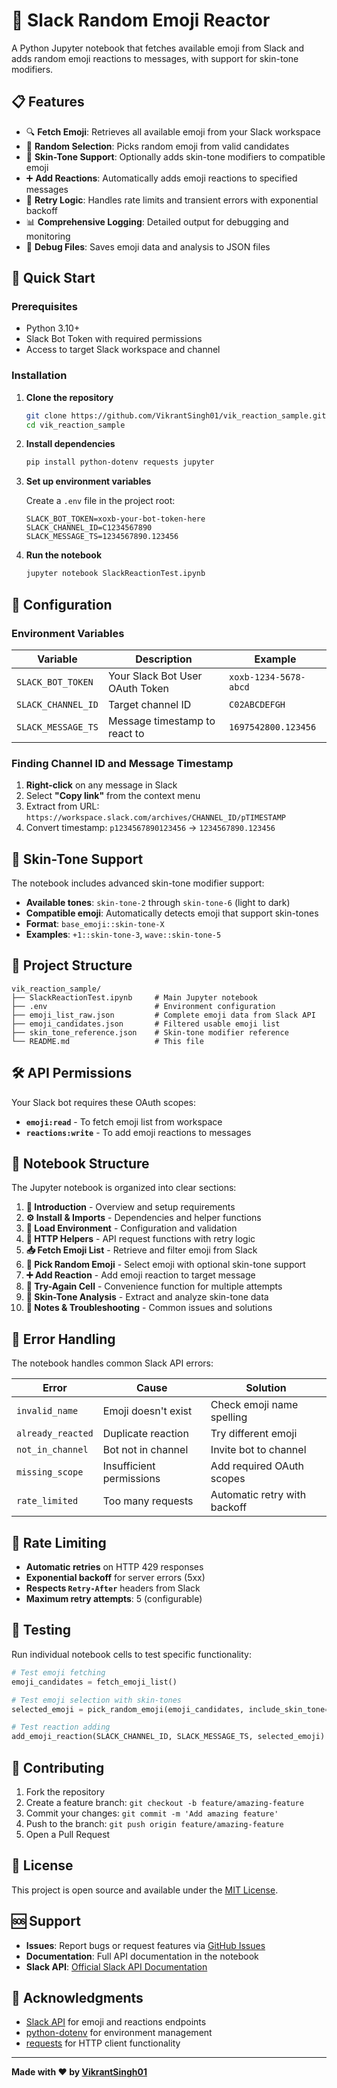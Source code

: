# 🎲 Slack Random Emoji Reactor

A Python Jupyter notebook that fetches available emoji from Slack and adds random emoji reactions to messages, with support for skin-tone modifiers.

## 📋 Features

- 🔍 **Fetch Emoji**: Retrieves all available emoji from your Slack workspace
- 🎲 **Random Selection**: Picks random emoji from valid candidates  
- 🎨 **Skin-Tone Support**: Optionally adds skin-tone modifiers to compatible emoji
- ➕ **Add Reactions**: Automatically adds emoji reactions to specified messages
- 🔄 **Retry Logic**: Handles rate limits and transient errors with exponential backoff
- 📊 **Comprehensive Logging**: Detailed output for debugging and monitoring
- 💾 **Debug Files**: Saves emoji data and analysis to JSON files

## 🚀 Quick Start

### Prerequisites

- Python 3.10+ 
- Slack Bot Token with required permissions
- Access to target Slack workspace and channel

### Installation

1. **Clone the repository**
   ```bash
   git clone https://github.com/VikrantSingh01/vik_reaction_sample.git
   cd vik_reaction_sample
   ```

2. **Install dependencies**
   ```bash
   pip install python-dotenv requests jupyter
   ```

3. **Set up environment variables**
   
   Create a `.env` file in the project root:
   ```env
   SLACK_BOT_TOKEN=xoxb-your-bot-token-here
   SLACK_CHANNEL_ID=C1234567890
   SLACK_MESSAGE_TS=1234567890.123456
   ```

4. **Run the notebook**
   ```bash
   jupyter notebook SlackReactionTest.ipynb
   ```

## 🔧 Configuration

### Environment Variables

| Variable | Description | Example |
|----------|-------------|---------|
| `SLACK_BOT_TOKEN` | Your Slack Bot User OAuth Token | `xoxb-1234-5678-abcd` |
| `SLACK_CHANNEL_ID` | Target channel ID | `C02ABCDEFGH` |
| `SLACK_MESSAGE_TS` | Message timestamp to react to | `1697542800.123456` |

### Finding Channel ID and Message Timestamp

1. **Right-click** on any message in Slack
2. Select **"Copy link"** from the context menu
3. Extract from URL: `https://workspace.slack.com/archives/CHANNEL_ID/pTIMESTAMP`
4. Convert timestamp: `p1234567890123456` → `1234567890.123456`

## 🎨 Skin-Tone Support

The notebook includes advanced skin-tone modifier support:

- **Available tones**: `skin-tone-2` through `skin-tone-6` (light to dark)
- **Compatible emoji**: Automatically detects emoji that support skin-tones
- **Format**: `base_emoji::skin-tone-X`
- **Examples**: `+1::skin-tone-3`, `wave::skin-tone-5`

## 📁 Project Structure

```
vik_reaction_sample/
├── SlackReactionTest.ipynb     # Main Jupyter notebook
├── .env                        # Environment configuration
├── emoji_list_raw.json         # Complete emoji data from Slack API
├── emoji_candidates.json       # Filtered usable emoji list
├── skin_tone_reference.json    # Skin-tone modifier reference
└── README.md                   # This file
```

## 🛠 API Permissions

Your Slack bot requires these OAuth scopes:

- **`emoji:read`** - To fetch emoji list from workspace
- **`reactions:write`** - To add emoji reactions to messages

## 📖 Notebook Structure

The Jupyter notebook is organized into clear sections:

1. **📘 Introduction** - Overview and setup requirements
2. **⚙️ Install & Imports** - Dependencies and helper functions
3. **🔐 Load Environment** - Configuration and validation
4. **🧰 HTTP Helpers** - API request functions with retry logic
5. **📥 Fetch Emoji List** - Retrieve and filter emoji from Slack
6. **🎲 Pick Random Emoji** - Select emoji with optional skin-tone support
7. **➕ Add Reaction** - Add emoji reaction to target message
8. **🧪 Try-Again Cell** - Convenience function for multiple attempts
9. **🎨 Skin-Tone Analysis** - Extract and analyze skin-tone data
10. **📝 Notes & Troubleshooting** - Common issues and solutions

## 🚨 Error Handling

The notebook handles common Slack API errors:

| Error | Cause | Solution |
|-------|-------|----------|
| `invalid_name` | Emoji doesn't exist | Check emoji name spelling |
| `already_reacted` | Duplicate reaction | Try different emoji |
| `not_in_channel` | Bot not in channel | Invite bot to channel |
| `missing_scope` | Insufficient permissions | Add required OAuth scopes |
| `rate_limited` | Too many requests | Automatic retry with backoff |

## 🔄 Rate Limiting

- **Automatic retries** on HTTP 429 responses
- **Exponential backoff** for server errors (5xx)
- **Respects `Retry-After`** headers from Slack
- **Maximum retry attempts**: 5 (configurable)

## 🧪 Testing

Run individual notebook cells to test specific functionality:

```python
# Test emoji fetching
emoji_candidates = fetch_emoji_list()

# Test emoji selection with skin-tones
selected_emoji = pick_random_emoji(emoji_candidates, include_skin_tone=True)

# Test reaction adding
add_emoji_reaction(SLACK_CHANNEL_ID, SLACK_MESSAGE_TS, selected_emoji)
```

## 🤝 Contributing

1. Fork the repository
2. Create a feature branch: `git checkout -b feature/amazing-feature`
3. Commit your changes: `git commit -m 'Add amazing feature'`
4. Push to the branch: `git push origin feature/amazing-feature`
5. Open a Pull Request

## 📄 License

This project is open source and available under the [MIT License](LICENSE).

## 🆘 Support

- **Issues**: Report bugs or request features via [GitHub Issues](https://github.com/VikrantSingh01/vik_reaction_sample/issues)
- **Documentation**: Full API documentation in the notebook
- **Slack API**: [Official Slack API Documentation](https://api.slack.com/methods)

## 🙏 Acknowledgments

- [Slack API](https://api.slack.com/) for emoji and reactions endpoints
- [python-dotenv](https://github.com/theskumar/python-dotenv) for environment management
- [requests](https://requests.readthedocs.io/) for HTTP client functionality

---

**Made with ❤️ by [VikrantSingh01](https://github.com/VikrantSingh01)**